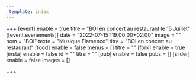 ```yaml
---
_template: index
---
```


+++
[event]
enable = true
titre = "BOI en concert au restaurant le 15 Juillet"
[[event.evenements]]
date = "2022-07-15T19:00:00+02:00"
image = ""
nom = "BOI"
texte = "Musique Flamenco"
titre = "BOI en concert au restaurant"
[food]
enable = false
menus = []
titre = ""
[fork]
enable = true
[insta]
enable = false
id = ""
titre = ""
[pub]
enable = false
pubs = []
[slider]
enable = false
images = []

+++
